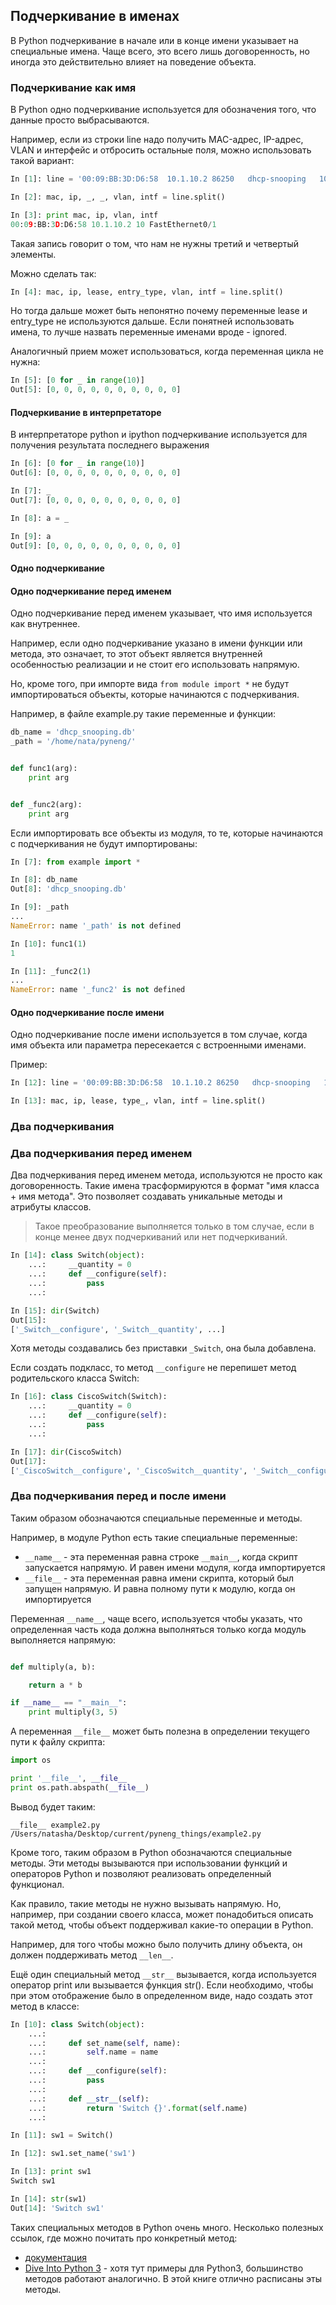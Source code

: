 ## Подчеркивание в именах

В Python подчеркивание в начале или в конце имени указывает на специальные имена.
Чаще всего, это всего лишь договоренность, но иногда это действительно влияет на поведение объекта.

### Подчеркивание как имя

В Python одно подчеркивание используется для обозначения того, что данные просто выбрасываются.

Например, если из строки line надо получить MAC-адрес, IP-адрес, VLAN и интерфейс и отбросить остальные поля, можно использовать такой вариант:
```python
In [1]: line = '00:09:BB:3D:D6:58  10.1.10.2 86250   dhcp-snooping   10  FastEthernet0/1'

In [2]: mac, ip, _, _, vlan, intf = line.split()

In [3]: print mac, ip, vlan, intf
00:09:BB:3D:D6:58 10.1.10.2 10 FastEthernet0/1
```

Такая запись говорит о том, что нам не нужны третий и четвертый элементы.

Можно сделать так:
```python
In [4]: mac, ip, lease, entry_type, vlan, intf = line.split()
```

Но тогда дальше может быть непонятно почему переменные lease и entry_type не используются дальше.
Если понятней использовать имена, то лучше назвать переменные именами вроде - ignored.

Аналогичный прием может использоваться, когда переменная цикла не нужна:
```python
In [5]: [0 for _ in range(10)]
Out[5]: [0, 0, 0, 0, 0, 0, 0, 0, 0, 0]
```

#### Подчеркивание в интерпретаторе

В интерпретаторе python и ipython подчеркивание используется для получения результата последнего выражения
```python
In [6]: [0 for _ in range(10)]
Out[6]: [0, 0, 0, 0, 0, 0, 0, 0, 0, 0]

In [7]: _
Out[7]: [0, 0, 0, 0, 0, 0, 0, 0, 0, 0]

In [8]: a = _

In [9]: a
Out[9]: [0, 0, 0, 0, 0, 0, 0, 0, 0, 0]
```

#### Одно подчеркивание

#### Одно подчеркивание перед именем

Одно подчеркивание перед именем указывает, что имя используется как внутреннее.

Например, если одно подчеркивание указано в имени функции или метода, это означает, то этот объект является внутренней особенностью реализации и не стоит его использовать напрямую.

Но, кроме того, при импорте вида ```from module import *``` не будут импортироваться объекты, которые начинаются с подчеркивания.

Например, в файле example.py такие переменные и функции:
```python
db_name = 'dhcp_snooping.db'
_path = '/home/nata/pyneng/'


def func1(arg):
    print arg


def _func2(arg):
    print arg
```

Если импортировать все объекты из модуля, то те, которые начинаются с подчеркивания не будут импортированы:
```python
In [7]: from example import *

In [8]: db_name
Out[8]: 'dhcp_snooping.db'

In [9]: _path
...
NameError: name '_path' is not defined

In [10]: func1(1)
1

In [11]: _func2(1)
...
NameError: name '_func2' is not defined
```

#### Одно подчеркивание после имени

Одно подчеркивание после имени используется в том случае, когда имя объекта или параметра пересекается с встроенными именами.

Пример:
```python
In [12]: line = '00:09:BB:3D:D6:58  10.1.10.2 86250   dhcp-snooping   10  FastEthernet0/1'

In [13]: mac, ip, lease, type_, vlan, intf = line.split()
```

### Два подчеркивания

### Два подчеркивания перед именем

Два подчеркивания перед именем метода, используются не просто как договоренность.
Такие имена трасформируются в формат "имя класса + имя метода".
Это позволяет создавать уникальные методы и атрибуты классов.

> Такое преобразование выполняется только в том случае, если в конце менее двух подчеркиваний или нет подчеркиваний.

```python
In [14]: class Switch(object):
    ...:     __quantity = 0
    ...:     def __configure(self):
    ...:         pass
    ...:

In [15]: dir(Switch)
Out[15]:
['_Switch__configure', '_Switch__quantity', ...]
```

Хотя методы создавались без приставки ```_Switch```, она была добавлена.

Если создать подкласс, то метод ```__configure``` не перепишет метод родительского класса Switch:
```python
In [16]: class CiscoSwitch(Switch):
    ...:     __quantity = 0
    ...:     def __configure(self):
    ...:         pass
    ...:

In [17]: dir(CiscoSwitch)
Out[17]:
['_CiscoSwitch__configure', '_CiscoSwitch__quantity', '_Switch__configure', '_Switch__quantity', ...]
```

### Два подчеркивания перед и после имени

Таким образом обозначаются специальные переменные и методы.

Например, в модуле Python есть такие специальные переменные:
* ```__name__``` - эта переменная равна строке ```__main__```, когда скрипт запускается напрямую. И равен имени модуля, когда импортируется
* ```__file__``` - эта переменная равна имени скрипта, который был запущен напрямую. И равна полному пути к модулю, когда он импортируется

Переменная ```__name__```, чаще всего, используется чтобы указать, что определенная часть кода должна выполняться только когда модуль выполняется напрямую:
```python

def multiply(a, b):

    return a * b

if __name__ == "__main__":
    print multiply(3, 5)
```

А переменная ```__file__``` может быть полезна в определении текущего пути к файлу скрипта:
```python
import os

print '__file__', __file__
print os.path.abspath(__file__)
```

Вывод будет таким:
```
__file__ example2.py
/Users/natasha/Desktop/current/pyneng_things/example2.py
```


Кроме того, таким образом в Python обозначаются специальные методы.
Эти методы вызываются при использовании функций и операторов Python и позволяют реализовать определенный функционал.

Как правило, такие методы не нужно вызывать напрямую.
Но, например, при создании своего класса, может понадобиться описать такой метод, чтобы объект поддерживал какие-то операции в Python.

Например, для того чтобы можно было получить длину объекта, он должен поддерживать метод ```__len__```.

Ещё один специальный метод ```__str__``` вызывается, когда используется оператор print или вызывается функция str().
Если необходимо, чтобы при этом отображение было в определенном виде, надо создать этот метод в классе:
```python
In [10]: class Switch(object):
    ...:
    ...:     def set_name(self, name):
    ...:         self.name = name
    ...:
    ...:     def __configure(self):
    ...:         pass
    ...:
    ...:     def __str__(self):
    ...:         return 'Switch {}'.format(self.name)
    ...:

In [11]: sw1 = Switch()

In [12]: sw1.set_name('sw1')

In [13]: print sw1
Switch sw1

In [14]: str(sw1)
Out[14]: 'Switch sw1'
```


Таких специальных методов в Python очень много.
Несколько полезных ссылок, где можно почитать про конкретный метод:
* [документация](https://docs.python.org/2.7/reference/datamodel.html#specialnames)
* [Dive Into Python 3](http://www.diveintopython3.net/special-method-names.html) - хотя тут примеры для Python3, большинство методов работают аналогично. В этой книге отлично расписаны эты методы.

